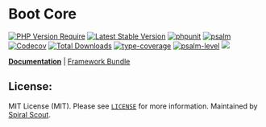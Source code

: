# Boot Core

[![PHP Version Require](https://poser.pugx.org/spiral/boot/require/php)](https://packagist.org/packages/spiral/boot)
[![Latest Stable Version](https://poser.pugx.org/spiral/boot/v/stable)](https://packagist.org/packages/spiral/boot)
[![phpunit](https://github.com/spiral/boot/actions/workflows/phpunit.yml/badge.svg)](https://github.com/spiral/boot/actions)
[![psalm](https://github.com/spiral/boot/actions/workflows/psalm.yml/badge.svg)](https://github.com/spiral/boot/actions)
[![Codecov](https://codecov.io/gh/spiral/boot/branch/master/graph/badge.svg)](https://codecov.io/gh/spiral/boot/)
[![Total Downloads](https://poser.pugx.org/spiral/boot/downloads)](https://packagist.org/packages/spiral/boot)
[![type-coverage](https://shepherd.dev/github/spiral/boot/coverage.svg)](https://shepherd.dev/github/spiral/boot)
[![psalm-level](https://shepherd.dev/github/spiral/boot/level.svg)](https://shepherd.dev/github/spiral/boot)
<a href="https://discord.gg/8bZsjYhVVk"><img src="https://img.shields.io/badge/discord-chat-magenta.svg"></a>

<b>[Documentation](https://spiral.dev/docs/framework-kernel)</b> | [Framework Bundle](https://github.com/spiral/framework)

## License:

MIT License (MIT). Please see [`LICENSE`](./LICENSE) for more information. Maintained by [Spiral Scout](https://spiralscout.com).
